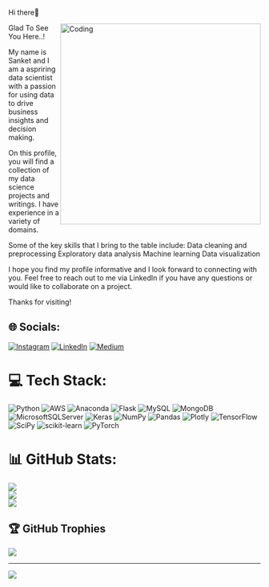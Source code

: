   
Hi there👋

<img align="right" alt="Coding" width="400" src="https://img.freepik.com/free-photo/rear-view-programmer-working-all-night-long_1098-18697.jpg?w=1060&t=st=1672336022~exp=1672336622~hmac=a651c245c62900d524527d1f3c70c7549df4341bc84bee5313a4c4a5e301cf02">
  
Glad To See You Here..!


My name is Sanket and I am a aspriring data scientist with a passion for using data to drive business insights and decision making.

On this profile, you will find a collection of my data science projects and writings. I have experience in a variety of domains.

Some of the key skills that I bring to the table include:
Data cleaning and preprocessing
Exploratory data analysis
Machine learning
Data visualization

I hope you find my profile informative and I look forward to connecting with you. Feel free to reach out to me via LinkedIn if you have any questions or would like to collaborate on a project.

Thanks for visiting!



## 🌐 Socials:
[![Instagram](https://img.shields.io/badge/Instagram-%23E4405F.svg?logo=Instagram&logoColor=white)](https://instagram.com/https://www.instagram.com/mi_sanket_shankar/) [![LinkedIn](https://img.shields.io/badge/LinkedIn-%230077B5.svg?logo=linkedin&logoColor=white)](https://linkedin.com/in/https://www.linkedin.com/in/sanketshankar/) [![Medium](https://img.shields.io/badge/Medium-12100E?logo=medium&logoColor=white)](https://medium.com/@https://medium.com/@sanketmane1997.sm) 

# 💻 Tech Stack:
![Python](https://img.shields.io/badge/python-3670A0?style=plastic&logo=python&logoColor=ffdd54) ![AWS](https://img.shields.io/badge/AWS-%23FF9900.svg?style=plastic&logo=amazon-aws&logoColor=white) ![Anaconda](https://img.shields.io/badge/Anaconda-%2344A833.svg?style=plastic&logo=anaconda&logoColor=white) ![Flask](https://img.shields.io/badge/flask-%23000.svg?style=plastic&logo=flask&logoColor=white) ![MySQL](https://img.shields.io/badge/mysql-%2300f.svg?style=plastic&logo=mysql&logoColor=white) ![MongoDB](https://img.shields.io/badge/MongoDB-%234ea94b.svg?style=plastic&logo=mongodb&logoColor=white) ![MicrosoftSQLServer](https://img.shields.io/badge/Microsoft%20SQL%20Sever-CC2927?style=plastic&logo=microsoft%20sql%20server&logoColor=white) ![Keras](https://img.shields.io/badge/Keras-%23D00000.svg?style=plastic&logo=Keras&logoColor=white) ![NumPy](https://img.shields.io/badge/numpy-%23013243.svg?style=plastic&logo=numpy&logoColor=white) ![Pandas](https://img.shields.io/badge/pandas-%23150458.svg?style=plastic&logo=pandas&logoColor=white) ![Plotly](https://img.shields.io/badge/Plotly-%233F4F75.svg?style=plastic&logo=plotly&logoColor=white) ![TensorFlow](https://img.shields.io/badge/TensorFlow-%23FF6F00.svg?style=plastic&logo=TensorFlow&logoColor=white) ![SciPy](https://img.shields.io/badge/SciPy-%230C55A5.svg?style=plastic&logo=scipy&logoColor=%white) ![scikit-learn](https://img.shields.io/badge/scikit--learn-%23F7931E.svg?style=plastic&logo=scikit-learn&logoColor=white) ![PyTorch](https://img.shields.io/badge/PyTorch-%23EE4C2C.svg?style=plastic&logo=PyTorch&logoColor=white)
# 📊 GitHub Stats:
![](https://github-readme-stats.vercel.app/api?username=sanketmaneDS&theme=radical&hide_border=false&include_all_commits=true&count_private=true)<br/>
![](https://github-readme-streak-stats.herokuapp.com/?user=sanketmaneDS&theme=radical&hide_border=false)<br/>
![](https://github-readme-stats.vercel.app/api/top-langs/?username=sanketmaneDS&theme=radical&hide_border=false&include_all_commits=true&count_private=true&layout=compact)

## 🏆 GitHub Trophies
![](https://github-profile-trophy.vercel.app/?username=sanketmaneDS&theme=juicyfresh&no-frame=false&no-bg=true&margin-w=4)

---
[![](https://visitcount.itsvg.in/api?id=sanketmaneDS&icon=6&color=11)](https://visitcount.itsvg.in)

<!-- Proudly created with GPRM ( https://gprm.itsvg.in ) -->






